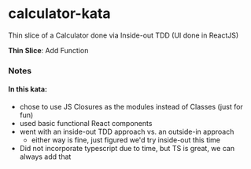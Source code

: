 # calculator-kata
 Thin slice of a Calculator done via Inside-out TDD (UI done in ReactJS)
 
 **Thin Slice**: Add Function
 
 ### Notes
 #### In this kata:
 - chose to use JS Closures as the modules instead of Classes (just for fun)
 - used basic functional React components
 - went with an inside-out TDD approach vs. an outside-in approach
    - either way is fine, just figured we'd try inside-out this time
- Did not incorporate typescript due to time, but TS is great, we can always add that